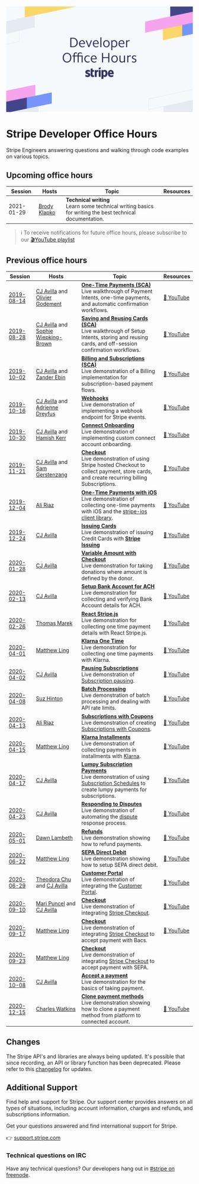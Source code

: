 ![Developer Office Hours](./assets/developer-office-hours.png)
# Stripe Developer Office Hours
Stripe Engineers answering questions and walking through code examples on various topics.


## Upcoming office hours

Session | Hosts | Topic | Resources
---------|----------|---------|--------
2021-01-29 | [Brody Klapko](https://www.linkedin.com/in/brodyklapko/) | **Technical writing**<br />Learn some technical writing basics for writing the best technical documentation.

> ℹ To receive notifications for future office hours, please subscribe to our [🎬YouTube playlist](https://www.youtube.com/playlist?list=PLy1nL-pvL2M6IYfRCmhOPcyC70zJqFoCs)


## Previous office hours

Session | Hosts | Topic | Resources
---------|----------|---------|--------
 [2019-08-14](./2019-08-14-auto-confirm) | [CJ Avilla](https://twitter.com/cjav_dev) and [Olivier Godement](https://www.linkedin.com/in/oliviergodement/) | [**One-Time Payments (SCA)**](./2019-08-14-auto-confirm)<br />Live walkthrough of Payment Intents, one-time payments, and automatic confirmation workflows. | [🎦 YouTube](https://www.youtube.com/watch?v=ltv44zkpgo0&list=PLy1nL-pvL2M6IYfRCmhOPcyC70zJqFoCs)
 [2019-08-28](./2019-08-28-save-and-reuse-cards) | [CJ Avilla](https://twitter.com/cjav_dev) and [Sophie Wiepking-Brown](https://www.linkedin.com/in/sophiewb/) | [**Saving and Reusing Cards (SCA)**](./2019-08-28-save-and-reuse-cards) <br />Live walkthrough of Setup Intents, storing and reusing cards, and off-session confirmation workflows. | [🎦 YouTube](https://www.youtube.com/watch?v=95qSebQrm5E&list=PLy1nL-pvL2M6IYfRCmhOPcyC70zJqFoCs&index=3&t=0s)
 [2019-10-02](./2019-10-02-billing) | [CJ Avilla](https://twitter.com/cjav_dev) and [Zander Ebin](https://www.linkedin.com/in/zander-ebin-8212aab/) | [**Billing and Subscriptions (SCA)**](./2019-10-02-billing)<br />Live demonstration of a Billing implementation for subscription-based payment flows. | [🎦 YouTube](https://www.youtube.com/watch?v=GOp-Pt82Bes&list=PLy1nL-pvL2M6IYfRCmhOPcyC70zJqFoCs)
 [2019-10-16](./2019-10-16-webhooks) | [CJ Avilla](https://twitter.com/cjav_dev) and [Adrienne Dreyfus](https://www.linkedin.com/in/adreyfus) | [**Webhooks**](./2019-10-16-webhooks)<br />Live demonstration of implementing a webhook endpoint for Stripe events. | [🎦 YouTube](https://www.youtube.com/watch?v=oYSLhriIZaA&list=PLy1nL-pvL2M6IYfRCmhOPcyC70zJqFoCs&index=2&t=0s)
 [2019-10-30](./2019-10-30-connect-onboarding) | [CJ Avilla](https://twitter.com/cjav_dev) and [Hamish Kerr](https://www.linkedin.com/in/hamish-kerr-04270373/) | [**Connect Onboarding**](./2019-10-30-connect-onboarding)<br />Live demonstration of implementing custom connect account onboarding. | [🎦 YouTube](https://www.youtube.com/watch?v=RYiscsdICrs&list=PLy1nL-pvL2M6IYfRCmhOPcyC70zJqFoCs&index=2&t=0s)
 [2019-11-21](./2019-11-21-checkout) | [CJ Avilla](https://twitter.com/cjav_dev) and [Sam Gerstenzang](https://www.linkedin.com/in/samgerstenzang/) | [**Checkout**](./2019-11-21-checkout)<br />Live demonstration of using Stripe hosted Checkout to collect payment, store cards, and create recurring billing Subscriptions. | [🎦 YouTube](https://www.youtube.com/watch?v=VQ5jccnZ2Ow&list=PLy1nL-pvL2M6IYfRCmhOPcyC70zJqFoCs&index=2&t=0s)
 [2019-12-04](./2019-12-04-ios) | [Ali Riaz](https://www.linkedin.com/in/syedaliriaz/) | [**One-Time Payments with iOS**](./2019-12-04)<br />Live demonstration of collecting one-time payments with iOS and the [stripe-ios client library](https://github.com/stripe/stripe-ios). | [🎦 YouTube](https://www.youtube.com/watch?v=s5Ml41bZidw&list=PLy1nL-pvL2M6IYfRCmhOPcyC70zJqFoCs&index=4&t=41s)
 [2019-12-24](./2019-12-24-issuing) | [CJ Avilla](https://twitter.com/cjav_dev) | [**Issuing Cards**](./2019-12-24-issuing)<br />Live demonstration of issuing Credit Cards with [**Stripe Issuing**](https://stripe.com/issuing) | [🎦 YouTube](https://www.youtube.com/watch?v=knBWhYMqLds)
 [2020-01-28](./2020-01-28-variable-checkout) | [CJ Avilla](https://twitter.com/cjav_dev) | [**Variable Amount with Checkout**](./2020-01-28-variable-checkout)<br />Live demonstration for taking donations where amount is defined by the donor. | [🎦 YouTube](https://www.youtube.com/watch?v=X2SmLzQ5kfY)
 [2020-02-13](./2020-02-13-ach) | [CJ Avilla](https://twitter.com/cjav_dev) | [**Setup Bank Account for ACH**](./2020-02-13-ach)<br />Live demonstration for collecting and verifying Bank Account details for ACH. | [🎦 YouTube](https://www.youtube.com/watch?v=_1EX-DrikoA&list=PLy1nL-pvL2M6IYfRCmhOPcyC70zJqFoCs&index=3&t=0s)
 [2020-02-26](https://github.com/tmarek-stripe/demo-react-stripe-js) | [Thomas Marek](https://twitter.com/_ttmarek) | [**React Stripe.js**](https://github.com/tmarek-stripe/demo-react-stripe-js)<br />Live demonstration for collecting one time payment details with React Stripe.js. | [🎦 YouTube](https://www.youtube.com/watch?v=w1oLdAPyuok&list=PLy1nL-pvL2M6IYfRCmhOPcyC70zJqFoCs&index=4&t=0s)
 [2020-04-01](./2020-04-01-klarna) | [Matthew Ling](https://www.linkedin.com/in/matthew-ling-53427711/) | [**Klarna One Time**](./2020-04-01-klarna)<br />Live demonstration for collecting one time payments with Klarna. | [🎦 YouTube](https://www.youtube.com/watch?v=FXKYq0vw71k)
 [2020-04-02](./2020-04-02-pausing-subscriptions) | [CJ Avilla](https://twitter.com/cjav_dev) | [**Pausing Subscriptions**](./2020-04-02-pausing-subscriptions)<br />Live demonstration of [Subscription pausing](https://stripe.com/docs/billing/subscriptions/pausing). | [🎦 YouTube](https://www.youtube.com/watch?v=177SsXpvy3I)
 [2020-04-08](./2020-04-08-batch-processing) | [Suz Hinton](https://www.linkedin.com/in/susanmhinton/) | [**Batch Processing**](./2020-04-08-batch-processing)<br />Live demonstration of batch processing and dealing with API rate limits. | [🎦 YouTube](https://www.youtube.com/watch?v=gx1xxGv2Ljs&feature=youtu.be)
 [2020-04-13](./2020-04-13-coupons-and-subscriptions) | [Ali Riaz](https://www.linkedin.com/in/syedaliriaz/) | [**Subscriptions with Coupons**](./2020-04-13-coupons-and-subscriptions)<br />Live demonstration of creating [Subscriptions with Coupons](https://stripe.com/docs/billing/subscriptions/discounts). | [🎦 YouTube](https://www.youtube.com/watch?v=NA19ikfx2qQ&feature=youtu.be)
 [2020-04-15](./2020-04-15-klarna-pay-installments) | [Matthew Ling](https://www.linkedin.com/in/matthew-ling-53427711/) | [**Klarna Installments**](./2020-04-15-klarna-pay-installments)<br />Live demonstration of collecting payments in installments with [Klarna](https://stripe.com/docs/sources/klarna). | [🎦 YouTube](https://www.youtube.com/watch?v=tIEAs93ZW2Y)
 [2020-04-17](./2020-04-17-lumpy-subscription-payments) | [CJ Avilla](https://twitter.com/cjav_dev) | [**Lumpy Subscription Payments**](./2020-04-17-lumpy-subscription-payments)<br />Live demonstration of using [Subscription Schedules](https://stripe.com/docs/billing/subscriptions/subscription-schedules) to create lumpy payments for subscriptions. | [🎦 YouTube](https://www.youtube.com/watch?v=2gws-r392I8&feature=youtu.be)
 [2020-04-23](./2020-04-23-disputes) | [CJ Avilla](https://twitter.com/cjav_dev) | [**Responding to Disputes**](./2020-04-23-disputes)<br />Live demonstration of automating the [dispute](https://stripe.com/docs/disputes/responding) response process. | [🎦 YouTube](https://youtu.be/FrX8UerYmVg)
 [2020-05-01](./2020-05-01-refunds) | [Dawn Lambeth](https://twitter.com/dawnlambeth) | [**Refunds**](./2020-05-01-refunds)<br />Live demonstration showing how to refund payments. | [🎦 YouTube](https://youtu.be/D6fd4coADsQ)
 [2020-06-22](./2020-06-22-sepa-direct-debit) | [Matthew Ling](https://www.linkedin.com/in/matthew-ling-53427711/) | [**SEPA Direct Debit**](./2020-06-22-sepa-direct-debit)<br />Live demonstration showing how to setup SEPA direct debit. | [🎦 YouTube](https://www.youtube.com/watch?v=tUQoKit6XTM&lc=UgzmPFxM7-bl6kDoSgN4AaABAg)
 [2020-06-29](./2020-06-29-customer-portal) | [Theodora Chu](https://twitter.com/chu_onthis) and [CJ Avilla](https://twitter.com/cjav_dev) | [**Customer Portal**](./2020-06-29-customer-portal)<br />Live demonstration of integrating the [Customer Portal](https://stripe.com/docs/billing/subscriptions/integrating-customer-portal). | [🎦 YouTube](https://www.youtube.com/watch?v=u8H6awDJVpM)
 [2020-09-10](./2020-09-10-checkout-taxes-coupons) | [Mari Puncel](https://www.linkedin.com/in/mari-puncel-21731322/) and [CJ Avilla](https://twitter.com/cjav_dev) | [**Checkout**](./2020-09-10-checkout-taxes-coupons)<br />Live demonstration of integrating [Stripe Checkout](https://stripe.com/docs/checkout). | [🎦 YouTube](https://www.youtube.com/watch?v=UjcSWxPNo18)
 [2020-09-17](./2020-09-17-checkout-bacs-payment) | [Matthew Ling](https://www.linkedin.com/in/matthew-ling-53427711/) | [**Checkout**](./2020-09-17-checkout-sepa-payment)<br />Live demonstration of integrating [Stripe Checkout](https://stripe.com/docs/checkout) to accept payment with Bacs. | [🎦 YouTube](https://www.youtube.com/watch?v=67BKXVAY6m8)
 [2020-09-23](./2020-09-23-checkout-sepa-payment) | [Matthew Ling](https://www.linkedin.com/in/matthew-ling-53427711/) | [**Checkout**](./2020-09-23-checkout-bacs-payment)<br />Live demonstration of integrating [Stripe Checkout](https://stripe.com/docs/checkout) to accept payment with SEPA.
 [2020-10-08](./2020-10-08-accept-a-payment) | [CJ Avilla](https://twitter.com/cjav_dev) | [**Accept a payment**](./2020-10-08-accept-a-payment)<br />Live demonstration for the basics of taking payment.
 [2020-12-15](./2020-12-15-clone-payment-method) | [Charles Watkins](https://www.linkedin.com/in/wcharlesw/) | [**Clone payment methods**](./2020-12-15-clone-payment-method)<br />Live demonstration showing how to clone a payment method from platform to connected account. | [🎦 YouTube](https://www.youtube.com/watch?v=ri07uPos1gs&feature=youtu.be)


## Changes

The Stripe API's and libraries are always being updated. It's possible that since recording, an API or library function has been deprecated. Please refer to this [changelog](https://stripe.com/blog/changelog) for updates.


## Additional Support
Find help and support for Stripe. Our support center provides answers on all types of situations, including account information, charges and refunds, and subscriptions information.

Get your questions answered and find international support for Stripe.

👉 [support.stripe.com](https://support.stripe.com)

### Technical questions on IRC
Have any technical questions? Our developers hang out in [#stripe on freenode](https://webchat.freenode.net/?channel=#stripe).
